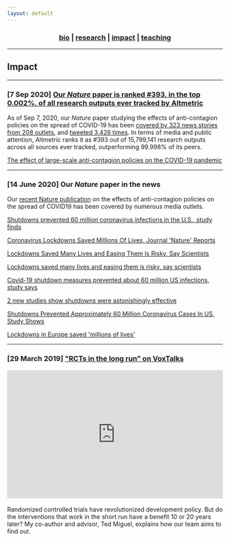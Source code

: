 ```yaml
---
layout: default
---
```


<div align="center">
	<h3>
	<a href="/index.html">bio</a> | <a href="/research.html">research</a> | <a href="/impact.html"><b>impact</b></a> | <a href="/teaching.html">teaching</a><br>
	</h3>
</div>

----

## Impact

----

### [7 Sep 2020] [Our _Nature_ paper is ranked #393, in the top 0.002%, of all research outputs ever tracked by Altmetric](https://www.altmetric.com/details/83468553#score)

As of Sep 7, 2020, our _Nature_ paper studying the effects of anti-contagion policies on the spread of COVID-19 has been [covered by 323 news stories from 208 outlets](https://www.altmetric.com/details/83468553/news), and [tweeted 3,426 times](https://www.altmetric.com/details/83468553/twitter). In terms of media and public attention, Altmetric ranks it as #393 out of 15,799,141 research outputs across all sources ever tracked, outperforming 99.998% of its peers.

<a class="embedly-card" data-card-controls="0" href="https://www.altmetric.com/details/83468553">The effect of large-scale anti-contagion policies on the COVID-19 pandemic</a>
<script async src="//cdn.embedly.com/widgets/platform.js" charset="UTF-8"></script>

----

### [14 June 2020] Our _Nature_ paper in the news

Our [recent Nature publication](/research-covid19.html) on the effects of anti-contagion policies on the spread of COVID19 has been covered by numerous media outlets.

<a class="embedly-card" data-card-controls="0" href="https://www.washingtonpost.com/health/2020/06/08/shutdowns-prevented-60-million-coronavirus-infections-us-study-finds/">Shutdowns prevented 60 million coronavirus infections in the U.S., study finds</a>
<script async src="//cdn.embedly.com/widgets/platform.js" charset="UTF-8"></script>

<a class="embedly-card" data-card-controls="0" href="https://www.npr.org/2020/06/09/872711012/coronavirus-lockdowns-saved-millions-of-lives-journal-nature-reports">Coronavirus Lockdowns Saved Millions Of Lives, Journal 'Nature' Reports</a>
<script async src="//cdn.embedly.com/widgets/platform.js" charset="UTF-8"></script>

<a class="embedly-card" data-card-controls="0" href="https://www.nytimes.com/reuters/2020/06/08/world/europe/08reuters-health-coronavirus-lockdowns.html">Lockdowns Saved Many Lives and Easing Them Is Risky, Say Scientists</a>
<script async src="//cdn.embedly.com/widgets/platform.js" charset="UTF-8"></script>

<a class="embedly-card" data-card-controls="0" href="https://www.reuters.com/article/us-health-coronavirus-lockdowns/lockdowns-may-have-averted-3-million-deaths-in-europe-by-curbing-covid-19-study-idUSKBN23F1G3">Lockdowns saved many lives and easing them is risky, say scientists</a>
<script async src="//cdn.embedly.com/widgets/platform.js" charset="UTF-8"></script>

<a class="embedly-card" data-card-controls="0" href="https://edition.cnn.com/2020/06/08/health/coronavirus-shutdowns-effective-study-wellness-bn/index.html">Covid-19 shutdown measures prevented about 60 million US infections, study says</a>
<script async src="//cdn.embedly.com/widgets/platform.js" charset="UTF-8"></script>

<a class="embedly-card" data-card-controls="0" href="https://www.vox.com/2020/6/9/21284087/coronavirus-covid-19-shutdown-lockdown-cases-deaths">2 new studies show shutdowns were astonishingly effective</a>
<script async src="//cdn.embedly.com/widgets/platform.js" charset="UTF-8"></script>

<a class="embedly-card" data-card-controls="0" href="https://www.forbes.com/sites/tommybeer/2020/06/08/shutdowns-prevented-approximately-60-million-coronavirus-cases-in-us-study-shows/#277d81707192">Shutdowns Prevented Approximately 60 Million Coronavirus Cases In US, Study Shows</a>
<script async src="//cdn.embedly.com/widgets/platform.js" charset="UTF-8"></script>

<a class="embedly-card" data-card-controls="0" href="https://www.bbc.com/news/health-52968523">Lockdowns in Europe saved 'millions of lives'</a>
<script async src="//cdn.embedly.com/widgets/platform.js" charset="UTF-8"></script>

----

### [29 March 2019] ["RCTs in the long run" on VoxTalks](https://voxeu.org/vox-talks/rcts-long-run)

<iframe width="100%" height="300" src="https://embeds.audioboom.com/posts/7214409/embed/v4" style="background-color:transparent; display:block; padding: 0; max-width:700px;" frameborder="0" allowtransparency="allowtransparency" scrolling="no" title="Audioboom player" allow="autoplay"></iframe><br>
Randomized controlled trials have revolutionized development policy. But do the interventions that work in the short run have a benefit 10 or 20 years later? My co-author and advisor, Ted Miguel, explains how our team aims to find out.
